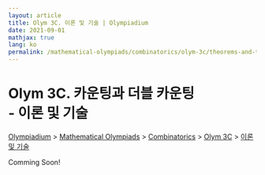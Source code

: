 ```yaml
---
layout: article
title: Olym 3C. 이론 및 기술 | Olympiadium
date: 2021-09-01
mathjax: true
lang: ko
permalink: /mathematical-olympiads/combinatorics/olym-3c/theorems-and-techniques/
---
```

# Olym 3C. 카운팅과 더블 카운팅 <br> <ssup> - 이론 및 기술</ssup>

<a href="{{ site.homeurl }}">Olympiadium</a> > <a href="{{ site.homeurl }}mathematical-olympiads/">Mathematical Olympiads</a> > <a href="{{ site.homeurl }}mathematical-olympiads/combinatorics/">Combinatorics</a> > <a href="{{ site.homeurl }}mathematical-olympiads/combinatorics/olym-3c/">Olym 3C</a> > <a href="{{ site.homeurl }}mathematical-olympiads/combinatorics/olym-3c/theorems-and-techniques/">이론 및 기술</a>

Comming Soon!
